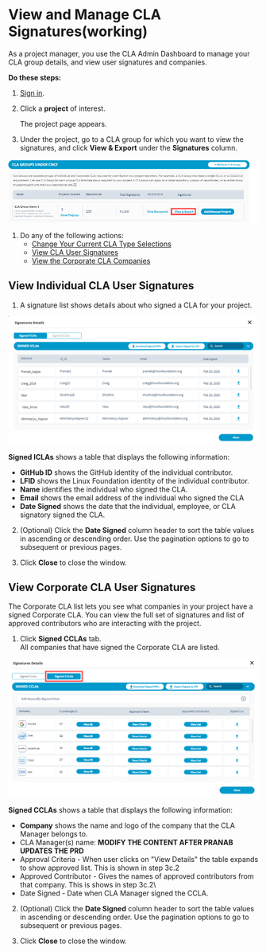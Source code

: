 # View and Manage CLA Signatures\(working\)

As a project manager, you use the CLA Admin Dashboard to manage your CLA group details, and view user signatures and companies.

**Do these steps:**

1. [Sign in](../easycla/project-managers/sign-in-to-the-cla-management-console.md).
2. Click a **project** of interest.

   The project page appears.

3. Under the project, go to a CLA group for which you want to view the signatures, and click **View & Export** under the **Signatures** column.

![](../../.gitbook/assets/view-and-export-signatures.png)

1. Do any of the following actions:
   * [Change Your Current CLA Type Selections](../easycla/project-managers/manage-cla-group-details.md#change-your-current-cla-type-selections)
   * [View CLA User Signatures](../easycla/project-managers/manage-cla-group-details.md#view-cla-user-signatures)
   * [View the Corporate CLA Companies](../easycla/project-managers/manage-cla-group-details.md#view-the-corporate-cla-companies)

## View Individual CLA User Signatures <a id="view-cla-user-signatures"></a>

1. A signature list shows details about who signed a CLA for your project.

![Signed ICLAs](../../.gitbook/assets/signed-icla.png)

**Signed ICLAs** shows a table that displays the following information:

* **GitHub ID** shows the GitHub identity of the individual contributor.
* **LFID** shows the Linux Foundation identity of the individual contributor.
* **Name** identifies the individual who signed the CLA.
* **Email** shows the email address of the individual who signed the CLA
* **Date Signed** shows the date that the individual, employee, or CLA signatory signed the CLA.

2. \(Optional\) Click the **Date Signed** column header to sort the table values in ascending or descending order. Use the pagination options to go to subsequent or previous pages.

3. Click **Close** to close the window.

## View Corporate CLA User Signatures <a id="view-the-corporate-cla-companies"></a>

The Corporate CLA list lets you see what companies in your project have a signed Corporate CLA. You can view the full set of signatures and list of approved contributors who are interacting with the project.

1. Click **Signed CCLAs** tab.  
All companies that have signed the Corporate CLA are listed.

![](../../.gitbook/assets/signed-ccla.png)

**Signed CCLAs** shows a table that displays the following information:

* **Company** shows the name and logo of the company that the CLA Manager belongs to.
* CLA Manager\(s\) name: **MODIFY THE CONTENT AFTER PRANAB UPDATES THE PRD**
* Approval Criteria - When user clicks on "View Details" the table expands to show approved list. This is shown in step 3c.2
* Approved Contributor - Gives the names of approved contributors from that company. This is shows in step 3c.2\
* Date Signed - Date when CLA Manager signed the CCLA.

2. \(Optional\) Click the **Date Signed** column header to sort the table values in ascending or descending order. Use the pagination options to go to subsequent or previous pages.

3. Click **Close** to close the window.

